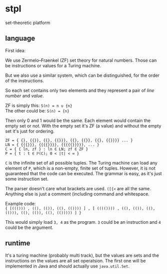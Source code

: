 # stpl
set-theoretic platform


## language

First idea:

We use  Zermelo–Fraenkel (ZF) set theory for natural numbers. Those can be instructions or values for a Turing machine.

But we also use a similar system, which can be distinguished, for the order of the instructions. 

So each set contains only two elements and they represent a pair of _line number_ and _value_.

ZF is simply this: `S(n) = n ∪ {n}`   
The other could be: `S(n) = {n}` 

Then only 0 and 1 would be the same. Each element would contain the empty set or not. With the empty set it's ZF (a value) and without the empty set it's just for ordering.

`ZF = { {}, {{}}, {{}, {{}}}, {{}, {{}}, {{}, {{}}}} ... }`  
`LN = { {{{}}}, {{{{}}}}, {{{{{}}}}}, ... }`   
`C = { { ln, zf } : ln ∈ LN; zf ∈ ZF }`   
`P = { t : t ∈ ℙ(C); 0 < |t| < ∞ }`    

`C` is the infinite set of all possible tuples. The Turing machine can load any element of `P`, which is a non-empty, finite set of tuples. However, it is not guaranteed that the code can be executed. The grammar is easy, as it's just some instruction set.

The parser doesn't care what brackets are used. `([{<` are all the same. Anything else is just a comment (including command and whitespace.

Example code:   
`{ [((())) , ((), (()), ((), (()))) ] , [ (((()))) , ((), (()), ((), (())), ((), (()), ((), (())))) ] }`

This would simply load `3, 4` as the program. `3` could be an instruction and `4` could be the argument. 

## runtime

It's a turing machine (probably multi track), but the values are sets and the instructions on the values are all set operatsion.
The first one will be implemented in Java and should actually use `java.util.Set`.


